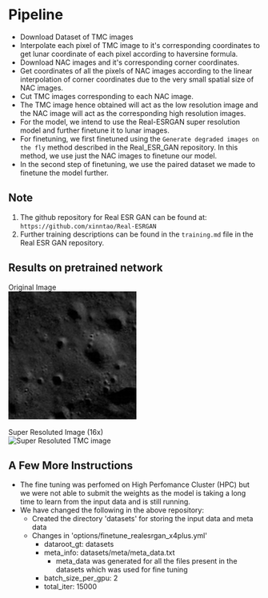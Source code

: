 # Pipeline

- Download Dataset of TMC images
- Interpolate each pixel of TMC image to it's corresponding coordinates to get lunar coordinate of each pixel according to haversine formula.
- Download NAC images and it's corresponding corner coordinates.
- Get coordinates of all the pixels of NAC images according to the linear interpolation of corner coordinates due to the very small spatial size of NAC images.
- Cut TMC images corresponding to each NAC image.
- The TMC image hence obtained will act as the low resolution image and the NAC image will act as the corresponding high resolution images.
- For the model, we intend to use the Real-ESRGAN super resolution model and further finetune it to lunar images.
- For finetuning, we first finetuned using the `Generate degraded images on the fly` method described in the Real_ESR_GAN repository. In this method, we use just the NAC images to finetune our model.
- In the second step of finetuning, we use the paired dataset we made to finetune the model further.

## Note
1. The github repository for Real ESR GAN can be found at: `https://github.com/xinntao/Real-ESRGAN`
2. Further training descriptions can be found in the `training.md` file in the Real ESR GAN repository.

## Results on pretrained network
Original Image
<br>
<img title="Original Image" alt="Blurred TMC image" src="./image_crop.png" height=256>

Super Resoluted Image (16x)
<br>
<img title="Super Resoluted Image" alt="Super Resoluted TMC image" src="./SR2x.png" height=256>

## A Few More Instructions
- The fine tuning was perfomed on High Perfomance Cluster (HPC) but we were not able to submit the weights as the model is taking a long time to learn from the input data and is still running.
- We have changed the following in the above repository:
    - Created the directory 'datasets' for storing the input data and meta  data
    - Changes in 'options/finetune_realesrgan_x4plus.yml'
        - dataroot_gt: datasets
        - meta_info: datasets/meta/meta_data.txt
            - meta_data was generated for all the files present in the datasets which was used for fine tuning
        - batch_size_per_gpu: 2
        - total_iter: 15000
